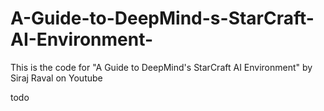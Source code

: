 # A-Guide-to-DeepMind-s-StarCraft-AI-Environment-
This is the code for "A Guide to DeepMind's StarCraft AI Environment" by Siraj Raval on Youtube


todo
